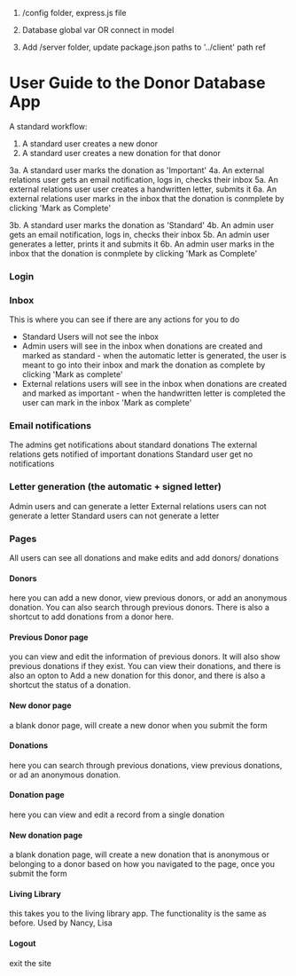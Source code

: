1. /config folder, express.js file

2. Database global var OR connect in model

3. Add /server folder, update package.json paths to '../client' path ref




# User Guide to the Donor Database App

A standard workflow:
1. A standard user creates a new donor
2. A standard user creates a new donation for that donor

3a. A standard user marks the donation as 'Important'
4a. An external relations user gets an email notification, logs in, checks their inbox
5a. An external relations user user creates a handwritten letter, submits it
6a. An external relations user marks in the inbox that the donation is conmplete by clicking 'Mark as Complete'

3b. A standard user marks the donation as 'Standard'
4b. An admin user gets an email notification, logs in, checks their inbox
5b. An admin user generates a letter, prints it and submits it
6b. An admin user marks in the inbox that the donation is conmplete by clicking 'Mark as Complete'

### Login

### Inbox
This is where you can see if there are any actions for you to do
- Standard Users will not see the inbox
- Admin users will see in the inbox when donations are created and marked as standard - when the automatic letter is generated, the user is meant to go into their inbox and mark the donation as complete by clicking 'Mark as complete'
- External relations users will see in the inbox when donations are created and marked as important - when the handwritten letter is completed the user can mark in the inbox 'Mark as complete'

### Email notifications
The admins get notifications about standard donations
The external relations gets notified of important donations
Standard user get no notifications

### Letter generation (the automatic + signed letter)
Admin users and can generate a letter
External relations users can not generate a letter
Standard users can not generate a letter 

### Pages
All users can see all donations and make edits and add donors/ donations

#### Donors
here you can add a new donor, view previous donors, or add an anonymous donation. You can also search through previous donors. There is also a shortcut to add donations from a donor here.

#### Previous Donor page 
you can view and edit the information of previous donors. It will also show previous donations if they exist. You can view their donations, and there is also an opton to Add a new donation for this donor, and there is also a shortcut the status of a donation.

#### New donor page
a blank donor page, will create a new donor when you submit the form

#### Donations
here you can search through previous donations, view previous donations, or ad an anonymous donation.

#### Donation page
here you can view and edit a record from a single donation

#### New donation page
a blank donation page, will create a new donation that is anonymous or belonging to a donor based on how you navigated to the page, once you submit the form

#### Living Library
this takes you to the living library app. The functionality is the same as before. Used by Nancy, Lisa

#### Logout
exit the site
